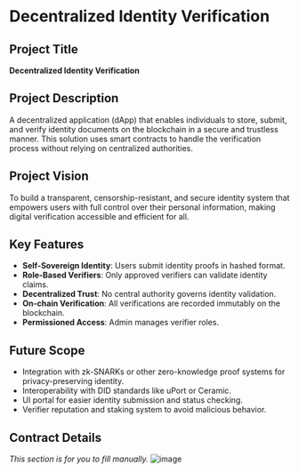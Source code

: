 # Decentralized Identity Verification

## Project Title
**Decentralized Identity Verification**

## Project Description
A decentralized application (dApp) that enables individuals to store, submit, and verify identity documents on the blockchain in a secure and trustless manner. This solution uses smart contracts to handle the verification process without relying on centralized authorities.

## Project Vision
To build a transparent, censorship-resistant, and secure identity system that empowers users with full control over their personal information, making digital verification accessible and efficient for all.

## Key Features
- **Self-Sovereign Identity**: Users submit identity proofs in hashed format.
- **Role-Based Verifiers**: Only approved verifiers can validate identity claims.
- **Decentralized Trust**: No central authority governs identity validation.
- **On-chain Verification**: All verifications are recorded immutably on the blockchain.
- **Permissioned Access**: Admin manages verifier roles.

## Future Scope
- Integration with zk-SNARKs or other zero-knowledge proof systems for privacy-preserving identity.
- Interoperability with DID standards like uPort or Ceramic.
- UI portal for easier identity submission and status checking.
- Verifier reputation and staking system to avoid malicious behavior.

## Contract Details
_This section is for you to fill manually._
![image](https://github.com/user-attachments/assets/daaafef6-5bc2-4828-84c5-88c6034aa71a)

